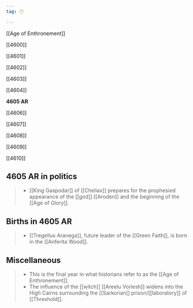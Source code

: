 ```yaml
---
tag: 🕛

---
```

[[Age of Enthronement]]


[[4600]]

[[4601]]

[[4602]]

[[4603]]

[[4604]]

**4605 AR**

[[4606]]

[[4607]]

[[4608]]

[[4609]]

[[4610]]



## 4605 AR in politics

>  - [[King Gaspodar]] of [[Cheliax]] prepares for the prophesied appearance of the [[god]] [[Aroden]] and the beginning of the [[Age of Glory]].


## Births in 4605 AR

>  - [[Tregellus Aranega]], future leader of the [[Green Faith]], is born in the [[Anferita Wood]].


## Miscellaneous

>  - This is the final year in what historians refer to as the [[Age of Enthronement]].
>  - The influence of the [[witch]] [[Areelu Vorlesh]] widens into the High Cairns surrounding the [[Sarkorian]] prison/[[laboratory]] of [[Threshold]].






